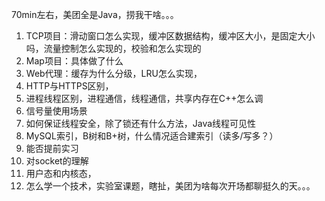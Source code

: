 70min左右，美团全是Java，捞我干啥。。。

1. TCP项目：滑动窗口怎么实现，缓冲区数据结构，缓冲区大小，是固定大小吗，流量控制怎么实现的，校验和怎么实现的
2. Map项目：具体做了什么
3. Web代理：缓存为什么分级，LRU怎么实现，
4. HTTP与HTTPS区别，
5. 进程线程区别，进程通信，线程通信，共享内存在C++怎么调
6. 信号量使用场景
7. 如何保证线程安全，除了锁还有什么方法，Java线程可见性
8. MySQL索引，B树和B+树，什么情况适合建索引（读多/写多？）
9. 能否提前实习
10. 对socket的理解
11. 用户态和内核态，
12. 怎么学一个技术，实验室课题，瞎扯，美团为啥每次开场都聊挺久的天。。。
